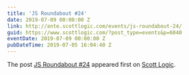 ```yaml
---
title: 'JS Roundabout #24'
date: 2019-07-09 00:00:00 Z
link: http://ante.scottlogic.com/events/js-roundabout-24/
guid: https://www.scottlogic.com/?post_type=events&p=6040
eventDate: 2019-07-09 00:00:00 Z
pubDateTime: 2019-07-05 16:04:40 Z
---
```


<p>The post <a rel="nofollow" href="http://ante.scottlogic.com/events/js-roundabout-24/">JS Roundabout #24</a> appeared first on <a rel="nofollow" href="http://ante.scottlogic.com">Scott Logic</a>.</p>